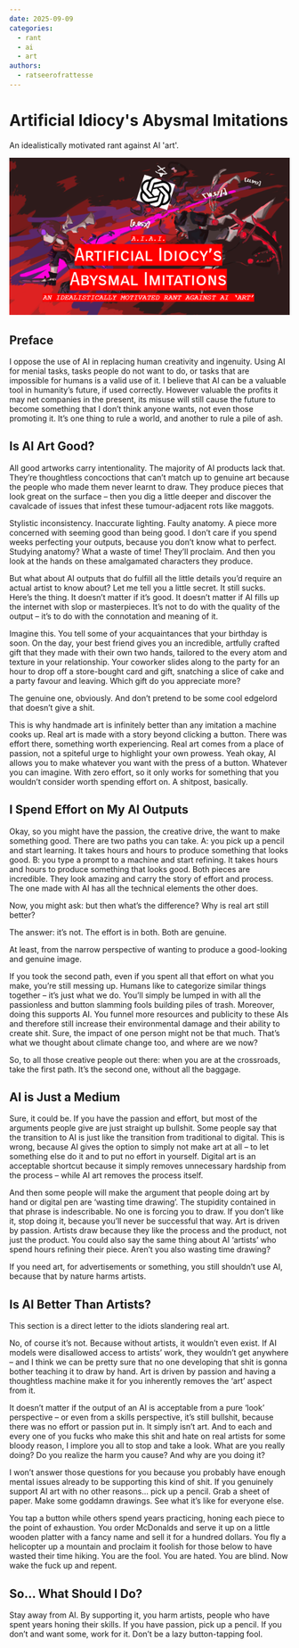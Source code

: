 ```yaml
---
date: 2025-09-09
categories:
  - rant
  - ai
  - art
authors:
  - ratseerofrattesse
---
```


# Artificial Idiocy's Abysmal Imitations

An idealistically motivated rant against AI 'art'.

<!-- more -->

![banner](../../assets/img/misc/aiai%20banner.png)

## Preface

I oppose the use of AI in replacing human creativity and ingenuity.  Using AI for menial tasks, tasks people do not want to do, or tasks that are impossible for humans is a valid use of it. I believe that AI can be a valuable tool in humanity’s future, if used correctly. However valuable the profits it may net companies in the present, its misuse will still cause the future to become something that I don’t think anyone wants, not even those promoting it. It’s one thing to rule a world, and another to rule a pile of ash.

## Is AI Art Good?

All good artworks carry intentionality. The majority of AI products lack that. They’re thoughtless concoctions that can’t match up to genuine art because the people who made them never learnt to draw. They produce pieces that look great on the surface – then you dig a little deeper and discover the cavalcade of issues that infest these tumour-adjacent rots like maggots.

Stylistic inconsistency. Inaccurate lighting. Faulty anatomy. A piece more concerned with seeming good than being good. I don’t care if you spend weeks perfecting your outputs, because you don’t know what to perfect. Studying anatomy? What a waste of time! They’ll proclaim. And then you look at the hands on these amalgamated characters they produce.

But what about AI outputs that do fulfill all the little details you’d require an actual artist to know about? Let me tell you a little secret. It still sucks.
Here’s the thing. It doesn’t matter if it’s good. It doesn’t matter if AI fills up the internet with slop or masterpieces. It’s not to do with the quality of the output – it’s to do with the connotation and meaning of it.

Imagine this. You tell some of your acquaintances that your birthday is soon. On the day, your best friend gives you an incredible, artfully crafted gift that they made with their own two hands, tailored to the every atom and texture in your relationship. Your coworker slides along to the party for an hour to drop off a store-bought card and gift, snatching a slice of cake and a party favour and leaving. Which gift do you appreciate more?

The genuine one, obviously. And don’t pretend to be some cool edgelord that doesn’t give a shit.

This is why handmade art is infinitely better than any imitation a machine cooks up. Real art is made with a story beyond clicking a button. There was effort there, something worth experiencing. Real art comes from a place of passion, not a spiteful urge to highlight your own prowess. Yeah okay, AI allows you to make whatever you want with the press of a button. Whatever you can imagine. With zero effort, so it only works for something that you wouldn’t consider worth spending effort on. A shitpost, basically.

## I Spend Effort on My AI Outputs

Okay, so you might have the passion, the creative drive, the want to make something good. There are two paths you can take. A: you pick up a pencil and start learning. It takes hours and hours to produce something that looks good. B: you type a prompt to a machine and start refining. It takes hours and hours to produce something that looks good. Both pieces are incredible. They look amazing and carry the story of effort and process. The one made with AI has all the technical elements the other does.

Now, you might ask: but then what’s the difference? Why is real art still better?

The answer: it’s not. The effort is in both. Both are genuine.

At least, from the narrow perspective of wanting to produce a good-looking and genuine image.

If you took the second path, even if you spent all that effort on what you make, you’re still messing up. Humans like to categorize similar things together – it’s just what we do. You’ll simply be lumped in with all the passionless and button slamming fools building piles of trash. Moreover, doing this supports AI. You funnel more resources and publicity to these AIs and therefore still increase their environmental damage and their ability to create shit. Sure, the impact of one person might not be that much. That’s what we thought about climate change too, and where are we now?

So, to all those creative people out there: when you are at the crossroads, take the first path. It’s the second one, without all the baggage.

## AI is Just a Medium

Sure, it could be. If you have the passion and effort, but most of the arguments people give are just straight up bullshit. Some people say that the transition to AI is just like the transition from traditional to digital. This is wrong, because AI gives the option to simply not make art at all – to let something else do it and to put no effort in yourself. Digital art is an acceptable shortcut because it simply removes unnecessary hardship from the process – while AI art removes the process itself.

And then some people will make the argument that people doing art by hand or digital pen are ‘wasting time drawing’. The stupidity contained in that phrase is indescribable. No one is forcing you to draw. If you don’t like it, stop doing it, because you’ll never be successful that way. Art is driven by passion. Artists draw because they like the process and the product, not just the product. You could also say the same thing about AI ‘artists’ who spend hours refining their piece. Aren’t you also wasting time drawing?

If you need art, for advertisements or something, you still shouldn’t use AI, because that by nature harms artists.

## Is AI Better Than Artists?

This section is a direct letter to the idiots slandering real art.

No, of course it’s not. Because without artists, it wouldn’t even exist. If AI models were disallowed access to artists’ work, they wouldn’t get anywhere – and I think we can be pretty sure that no one developing that shit is gonna bother teaching it to draw by hand. Art is driven by passion and having a thoughtless machine make it for you inherently removes the ‘art’ aspect from it.

It doesn’t matter if the output of an AI is acceptable from a pure ‘look’ perspective – or even from a skills perspective, it’s still bullshit, because there was no effort or passion put in. It simply isn’t art. And to each and every one of you fucks who make this shit and hate on real artists for some bloody reason, I implore you all to stop and take a look. What are you really doing? Do you realize the harm you cause? And why are you doing it?

I won’t answer those questions for you because you probably have enough mental issues already to be supporting this kind of shit. If you genuinely support AI art with no other reasons… pick up a pencil. Grab a sheet of paper. Make some goddamn drawings. See what it’s like for everyone else.

You tap a button while others spend years practicing, honing each piece to the point of exhaustion. You order McDonalds and serve it up on a little wooden platter with a fancy name and sell it for a hundred dollars. You fly a helicopter up a mountain and proclaim it foolish for those below to have wasted their time hiking. You are the fool. You are hated. You are blind. Now wake the fuck up and repent.

## So… What Should I Do?

Stay away from AI. By supporting it, you harm artists, people who have spent years honing their skills. If you have passion, pick up a pencil. If you don’t and want some, work for it. Don’t be a lazy button-tapping fool.
